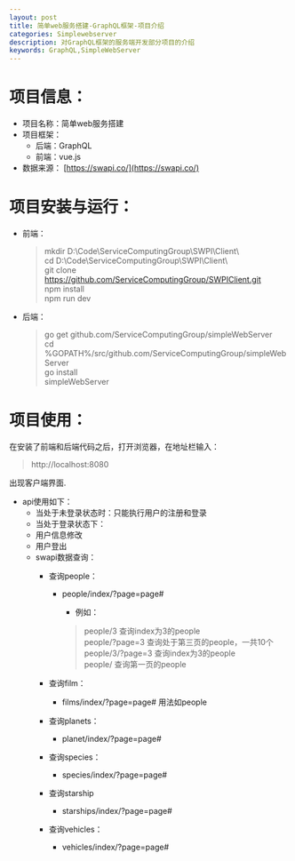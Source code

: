 ```yaml
---
layout: post
title: 简单web服务搭建-GraphQL框架-项目介绍
categories: Simplewebserver
description: 对GraphQL框架的服务端开发部分项目的介绍
keywords: GraphQL,SimpleWebServer
---
```


<!--上面的尽量不要动-->
# 项目信息：
+ 项目名称：简单web服务搭建
+ 项目框架：
  + 后端：GraphQL
  + 前端：vue.js
+ 数据来源：
  [https://swapi.co/](https://swapi.co/)
  
# 项目安装与运行：

+ 前端：

   >mkdir D:\Code\ServiceComputingGroup\SWPI\Client\  
   cd D:\Code\ServiceComputingGroup\SWPI\Client\  
   git clone https://github.com/ServiceComputingGroup/SWPIClient.git  
   npm install  
   npm run dev  
  
+ 后端：

  >go get github.com/ServiceComputingGroup/simpleWebServer  
  cd %GOPATH%/src/github.com/ServiceComputingGroup/simpleWebServer  
  go install  
  simpleWebServer  
  
# 项目使用：

在安装了前端和后端代码之后，打开浏览器，在地址栏输入：
> http://localhost:8080

出现客户端界面.
+ api使用如下：
  + 当处于未登录状态时：只能执行用户的注册和登录
  + 当处于登录状态下：
  + 用户信息修改
  + 用户登出
  + swapi数据查询：
     + 查询people：
        + people/index/?page=page#
          + 例如：
          
          >people/3 查询index为3的people  
          >people/?page=3 查询处于第三页的people，一共10个  
          >people/3/?page=3 查询index为3的people  
          >people/ 查询第一页的people  
          
     + 查询film：
        + films/index/?page=page#
          用法如people
     + 查询planets：
        + planet/index/?page=page#
     + 查询species：
        + species/index/?page=page#
     + 查询starship
        + starships/index/?page=page#
     + 查询vehicles：
        + vehicles/index/?page=page#
    

